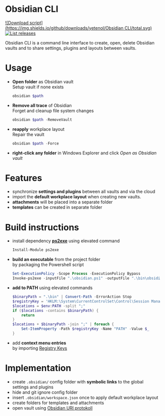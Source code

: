 # Obsidian CLI

[![Download script](https://img.shields.io/github/downloads/yetenol/Obsidian CLI/total.svg)](https://github.com/yetenol/Obsidian-CLI/releases/latest/download/obsidian.exe)
[![List releases](https://img.shields.io/github/release/yetenol/Obsidian-CLI.svg)](https://github.com/yetenol/Obsidian-CLI/releases)

Obsidian CLI is a command line interface to create, open, delete Obsidian vaults and to share settings, plugins and layouts between vaults.

# Usage

- **Open folder** as Obsidian vault  
	Setup vault if none exists
    ```powershell
    obsidian $path
    ```
- **Remove all trace** of Obsidian  
    Forget and cleanup file system changes
    ```powershell
    obsidian $path -RemoveVault
    ```
- **reapply** workplace layout  
    Repair the vault
    ```powershell
    obsidian $path -Force
    ```
- **right-click any folder** in Windows Explorer and click *Open as Obsidian vault*

# Features

- synchronize **settings and plugins** between all vaults and via the cloud
- import the **default workplace layout** when creating new vaults.
- **attachments** will be placed into a separate folder
- **templates** can be created in separate folder

# Build instructions

- install dependency **[ps2exe](https://github.com/MScholtes/PS2EXE)** using elevated command
	```powershell
	Install-Module ps2exe
	```

- **build an executable** from the project folder  
  by packaging the Powershell script
	```powershell
	Set-ExecutionPolicy -Scope Process -ExecutionPolicy Bypass
	Invoke-ps2exe -inputFile ".\obsidian.ps1" -outputFile ".\bin\obsidian.exe" -iconFile "$env:LocalAppData\Obsidian\Obsidian.exe"
	```

- **add to PATH** using elevated commands
	```powershell
	$binaryPath = ".\bin" | Convert-Path -ErrorAction Stop
	$registryKey = 'HKLM:\System\CurrentControlSet\Control\Session Manager\Environment'
	$locations = $env:PATH -split ";"
	if ($locations -contains $binaryPath) {
		return
	}
	$locations + $binaryPath -join ";" | foreach {
		Set-ItemProperty -Path $registryKey -Name "PATH" -Value $_
	}	
	```

- add **context menu entries**  
  by importing [Registry Keys](ContextMenuEntries.reg)

# Implementation

- create `.obsidian/` config folder with **symbolic links** to the global settings and plugins
- hide and git ignore config folder
- insert `.obsidian/workspace.json` once to apply default workplace layout
- create folders for templates and attachments
- open vault using [Obsidian URI protokoll](https://help.obsidian.md/Advanced+topics/Using+obsidian+URI)
